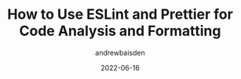 ---
author: andrewbaisden
date: 2022-06-16
draft: true
permalink: false
publisher: thepracticaldev
tags:
  - quality
  - consistency
  - linting
target_url: https://dev.to/andrewbaisden/how-to-use-eslint-and-prettier-for-code-analysis-and-formatting-1b4g
title: How to Use ESLint and Prettier for Code Analysis and Formatting
---